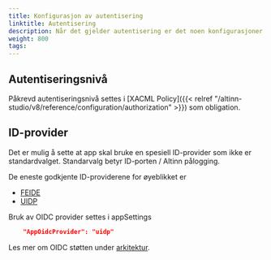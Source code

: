 ```yaml
---
title: Konfigurasjon av autentisering
linktitle: Autentisering
description: Når det gjelder autentisering er det noen konfigurasjoner som kan være aktuell
weight: 800
tags:
---
```

## Autentiseringsnivå

Påkrevd autentiseringsnivå settes i [XACML Policy]({{< relref "/altinn-studio/v8/reference/configuration/authorization" >}}) som obligation.

## ID-provider

Det er mulig å sette at app skal bruke en spesiell ID-provider som ikke er standardvalget. Standarvalg betyr ID-porten / Altinn pålogging.

De eneste godkjente ID-providerene for øyeblikket er 

- [FEIDE](https://www.feide.no/)
- [UIDP](https://www.udir.no/verktoy/uidp/)

Bruk av OIDC provider settes i appSettings

```json
    "AppOidcProvider": "uidp"
```
Les mer om OIDC støtten under [arkitektur](/nb/technology/architecture/capabilities/runtime/security/authentication/oidcproviders/).

